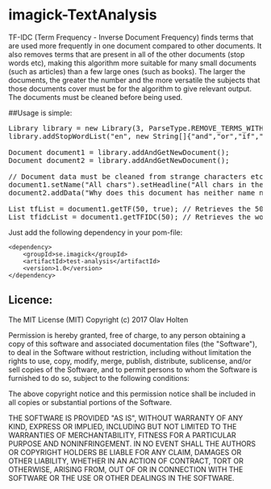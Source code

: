 # imagick-TextAnalysis

TF-IDC (Term Frequency - Inverse Document Frequency) finds terms that are used more frequently in one document compared to other documents.
It also removes terms that are present in all of the other documents (stop words etc), 
making this algorithm more suitable for many small documents (such as articles) than a few large ones (such as books). 
The larger the documents, the greater the number and the more versatile the subjects that those documents cover must be for the algorithm to give relevant output.
The documents must be cleaned before being used. 

##Usage is simple:

<pre>
Library library = new Library(3, ParseType.REMOVE_TERMS_WITH_ONLY_STOP_WORDS); // Retrieves a document that will parse data for tri-grams (groups of three words).
library.addStopWordList("en", new String[]{"and","or","if","what"}); // Must be clean words without extra characters such as punctuation marcs etc.

Document document1 = library.addAndGetNewDocument();
Document document2 = library.addAndGetNewDocument();

// Document data must be cleaned from strange characters etc but still contain scentence delimiters (punctuation mark, exclamation marks, questions marks etc).
document1.setName("All chars").setHeadline("All chars in the alphabet").addData("The lazy dog ").addData("jumps over the quick brown fox. The end!"); 
document2.addData("Why does this document has neither name nor hedline? Because it's test data!");

List<TF> tfList = document1.getTF(50, true); // Retrieves the 50 most common words with stop word list 
List<TFIDC> tfidcList = document1.getTFIDC(50); // Retrieves the words with the 50 highest TF-IDC scores.
</pre>

Just add the following dependency in your pom-file:

    <dependency>
        <groupId>se.imagick</groupId>
        <artifactId>test-analysis</artifactId>
        <version>1.0</version>
    </dependency>

## Licence:

The MIT License (MIT)
Copyright (c) 2017 Olav Holten

Permission is hereby granted, free of charge, to any person obtaining a copy
of this software and associated documentation files (the "Software"), to deal
in the Software without restriction, including without limitation the rights
to use, copy, modify, merge, publish, distribute, sublicense, and/or sell
copies of the Software, and to permit persons to whom the Software is
furnished to do so, subject to the following conditions:

The above copyright notice and this permission notice shall be included in
all copies or substantial portions of the Software.

THE SOFTWARE IS PROVIDED "AS IS", WITHOUT WARRANTY OF ANY KIND, EXPRESS OR
IMPLIED, INCLUDING BUT NOT LIMITED TO THE WARRANTIES OF MERCHANTABILITY,
FITNESS FOR A PARTICULAR PURPOSE AND NONINFRINGEMENT. IN NO EVENT SHALL THE
AUTHORS OR COPYRIGHT HOLDERS BE LIABLE FOR ANY CLAIM, DAMAGES OR OTHER
LIABILITY, WHETHER IN AN ACTION OF CONTRACT, TORT OR OTHERWISE, ARISING FROM,
OUT OF OR IN CONNECTION WITH THE SOFTWARE OR THE USE OR OTHER DEALINGS IN
THE SOFTWARE.
